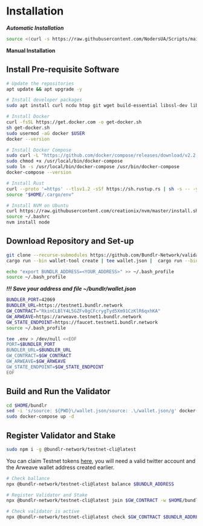 # Installation

_**Automatic Installation**_

```bash
source <(curl -s https://raw.githubusercontent.com/NodersUA/Scripts/main/bundlr/bundlr)
```

**Manual Installation**
## Install Pre-requisite Software
```bash
# Update the repositories
apt update && apt upgrade -y
```

```bash
# Install developer packages
sudo apt install curl ncdu htop git wget build-essential libssl-dev libpq-dev gcc make libssl-dev pkg-config npm expect -y
```

```bash
# Install Docker
curl -fsSL https://get.docker.com -o get-docker.sh
sh get-docker.sh
sudo usermod -aG docker $USER
docker --version
```

```bash
# Install Docker Compose
sudo curl -L "https://github.com/docker/compose/releases/download/v2.2.3/docker-compose-$(uname -s)-$(uname -m)" -o /usr/local/bin/docker-compose 
sudo chmod +x /usr/local/bin/docker-compose 
sudo ln -s /usr/local/bin/docker-compose /usr/bin/docker-compose
docker-compose --version
```

```bash
# Install Rust
curl --proto '=https' --tlsv1.2 -sSf https://sh.rustup.rs | sh -s -- -y
source "$HOME/.cargo/env"
```

```bash
# Install NVM on Ubuntu
curl https://raw.githubusercontent.com/creationix/nvm/master/install.sh | bash 
source ~/.bashrc
nvm install node
```

## Download Repository and Set-up
```bash
git clone --recurse-submodules https://github.com/Bundlr-Network/validator.git bundlr && cd bundlr
cargo run --bin wallet-tool create | tee wallet.json |  cargo run --bin wallet-tool -- show-address
```
```bash
echo "export BUNDLR_ADDRESS=<YOUR_ADDRESS>" >> ~/.bash_profile
source ~/.bash_profile
```
_**!!! Save your address and file ~/bundlr/wallet.json**_

```bash
BUNDLER_PORT=42069
BUNDLER_URL=https://testnet1.bundlr.network
GW_CONTRACT="RkinCLBlY4L5GZFv8gCFcrygTyd5Xm91CzKlR6qxhKA"
GW_ARWEAVE=https://arweave.testnet1.bundlr.network
GW_STATE_ENDPOINT=https://faucet.testnet1.bundlr.network
source ~/.bash_profile

tee .env > /dev/null <<EOF
PORT=$BUNDLER_PORT
BUNDLER_URL=$BUNDLER_URL
GW_CONTRACT=$GW_CONTRACT
GW_ARWEAVE=$GW_ARWEAVE
GW_STATE_ENDPOINT=$GW_STATE_ENDPOINT
EOF
```

## Build and Run the Validator
```bash
cd $HOME/bundlr
sed -i 's/source: ${PWD}\/wallet.json/source: .\/wallet.json/g' docker-compose.yml
sudo docker-compose up -d
```

## Register Validator and Stake
```bash
sudo npm i -g @bundlr-network/testnet-cli@latest
```
You can claim Testnet tokens [here](https://bundlr.network/faucet), you will need a valid twitter account and the Arweave wallet address created earlier.
```bash
# Check ballance
npx @bundlr-network/testnet-cli@latest balance $BUNDLR_ADDRESS
```
```bash
# Register Validator and Stake
npx @bundlr-network/testnet-cli@latest join $GW_CONTRACT -w $HOME/bundlr/wallet.json -u http://$(wget -qO- eth0.me):$BUNDLER_PORT
```

```bash
# Check validator is active
npx @bundlr-network/testnet-cli@latest check $GW_CONTRACT $BUNDLR_ADDRESS
```
